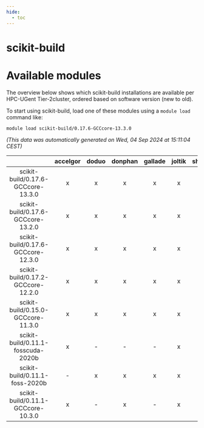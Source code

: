 ```yaml
---
hide:
  - toc
---
```


scikit-build
============

# Available modules


The overview below shows which scikit-build installations are available per HPC-UGent Tier-2cluster, ordered based on software version (new to old).

To start using scikit-build, load one of these modules using a `module load` command like:

```shell
module load scikit-build/0.17.6-GCCcore-13.3.0
```

*(This data was automatically generated on Wed, 04 Sep 2024 at 15:11:04 CEST)*  

| |accelgor|doduo|donphan|gallade|joltik|shinx|skitty|
| :---: | :---: | :---: | :---: | :---: | :---: | :---: | :---: |
|scikit-build/0.17.6-GCCcore-13.3.0|x|x|x|x|x|x|x|
|scikit-build/0.17.6-GCCcore-13.2.0|x|x|x|x|x|x|x|
|scikit-build/0.17.6-GCCcore-12.3.0|x|x|x|x|x|x|x|
|scikit-build/0.17.2-GCCcore-12.2.0|x|x|x|x|x|-|x|
|scikit-build/0.15.0-GCCcore-11.3.0|x|x|x|x|x|-|x|
|scikit-build/0.11.1-fosscuda-2020b|x|-|-|-|x|-|-|
|scikit-build/0.11.1-foss-2020b|-|x|x|x|x|-|x|
|scikit-build/0.11.1-GCCcore-10.3.0|x|-|x|-|x|-|-|
